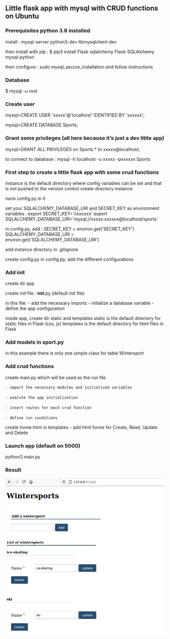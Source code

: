 ## Little flask app with mysql with CRUD functions on Ubuntu 

### Prerequisites python 3.8 installed
install : mysql-server python3-dev libmysqlclient-dev 

then install with pip :
$ pip3 install Flask sqlalchemy Flask-SQLAlchemy mysql-python 

then configure : sudo mysql_secure_installation and follow instructions

### Database 
$ mysql -u root

### Create user
mysql>CREATE USER 'xxxxx'@'localhost' IDENTIFIED BY 'xxxxxx';

mysql>CREATE DATABASE Sports;

### Grant some privileges (all here because it’s just a dev little app)
mysql>GRANT ALL PRIVILEGES on Sports.* to xxxxx@localhost;

to connect to database : mysql -h localhost -u xxxxx -pxxxxxx Sports

### First step to create a little flask app with some crud functions

instance is the default directory where config variables can be set and that is not pushed to the version control
create directory instance

nano config.py in it

set your SQLALCHEMY_DATABASE_URI and SECRET_KEY as environment variables :
export SECRET_KEY='xxxxxxx'
export SQLALCHEMY_DATABASE_URI='mysql://xxxxx:xxxxxx@localhost/sports'

in config.py, add :
SECRET_KEY = environ.get('SECRET_KEY')
SQLALCHEMY_DATABASE_URI = environ.get('SQLALCHEMY_DATABASE_URI')

add instance directory in .gitignore

create config.py
in config.py, add the different configurations

###  Add init
create dir app 

create init file : __init__.py (default init file)

in this file: 
    - add the necessary imports
    - initialize a database variable
    - define the app configuration

inside app, create dir static and templates
static is the default directory for static files in Flask (css, js)
templates is the default directory for html  files in Flask

###  Add models in sport.py
in this example there is only one simple class for table Wintersport

### Add crud functions
create main.py which will be used as the run file

    - import the necessary modules and initialized variables

    - execute the app initialization 

    - insert routes for each crud function

    - define run conditions

create home.html in templates
    - add html forms for Create, Read, Update and Delete 

### Launch  app (default on 5000)
python3 main.py

### Result

![app screenshot](app/img/screenshot.png "Title Text")


